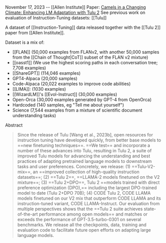 November 17, 2023 -- [[Allen Institute]]
Paper: [Camels in a Changing Climate: Enhancing LM Adaptation with Tulu 2](https://huggingface.co/papers/2311.10702)
See previous work on evaluation of Instruction-Tuning datasets: [[Tulu]]

A dataset of [[Instruction-Tuning]] data released together with the [[Tulu 2]] paper from [[Allen Institute]].

Dataset is a mix of:
- [[FLAN]] (50,000 examples from FLANv2, with another 50,000 samples from the [[Chain of Thought|CoT]] subset of the FLAN v2 mixture)
- [[oasst1]] (We use the highest scoring paths in each conversation tree; 7,708 examples)
- [[ShareGPT]] (114,046 examples)
- GPT4-Alpaca (20,000 samples)
- Code-Alpaca (20,022 examples to improve code abilities)
- [[LIMA]]: (1030 examples)
- [[WizardLM]]'s [[Evol-Instruct]] (30,000 examples)
- Open-Orca (30,000 examples generated by GPT-4 from OpenOrca)
- Hardcoded (140 samples, eg "Tell me about yourself")
- Science (7,544 examples from a mixture of scientific document understanding tasks)

Abstract
> Since the release of Tulu [Wang et al., 2023b], open resources for instruction tuning have developed quickly, from better base models to ==new finetuning techniques==. ==We test== and incorporate a number of these advances into Tulu, resulting in Tulu 2, a suite of improved Tulu models for advancing the understanding and best practices of adapting pretrained language models to downstream tasks and user preferences. Concretely, we release: (1) ==Tulu-V2-mix==, an ==improved collection of high-quality instruction datasets==; (2) ==Tulu 2==, ==LLAMA-2 models finetuned on the V2 mixture==; (3) ==Tulu 2+DPO==, Tulu 2 ==models trained with direct preference optimization (DPO),== including the largest DPO-trained model to date (Tulu 2+DPO 70B); (4) CODE Tulu 2, CODE LLAMA models finetuned on our V2 mix that outperform CODE LLAMA and its instruction-tuned variant, CODE LLAMA-Instruct. Our evaluation from multiple perspectives shows that the ==Tulu 2 suite achieves state-of-the-art performance among open models== and matches or exceeds the performance of GPT-3.5-turbo-0301 on several benchmarks. We release all the checkpoints, data, training and evaluation code to facilitate future open efforts on adapting large language models.

